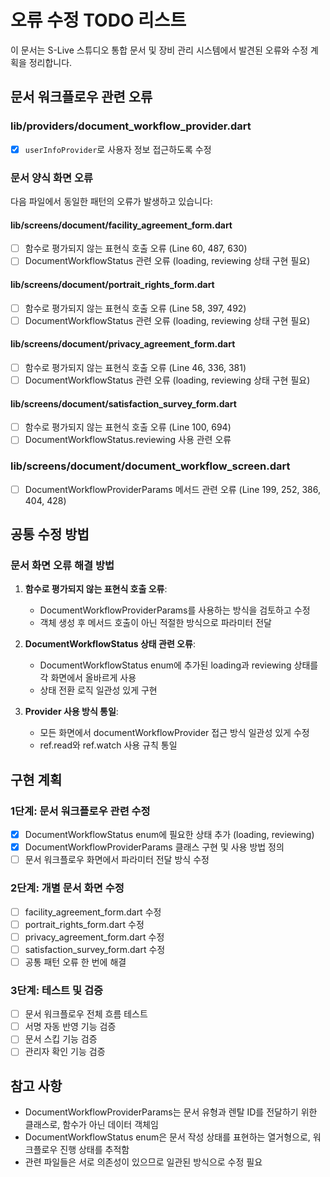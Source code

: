 # 오류 수정 TODO 리스트

이 문서는 S-Live 스튜디오 통합 문서 및 장비 관리 시스템에서 발견된 오류와 수정 계획을 정리합니다.

## 문서 워크플로우 관련 오류

### lib/providers/document_workflow_provider.dart
- [x] `userInfoProvider`로 사용자 정보 접근하도록 수정

### 문서 양식 화면 오류
다음 파일에서 동일한 패턴의 오류가 발생하고 있습니다:

#### lib/screens/document/facility_agreement_form.dart
- [ ] 함수로 평가되지 않는 표현식 호출 오류 (Line 60, 487, 630)
- [ ] DocumentWorkflowStatus 관련 오류 (loading, reviewing 상태 구현 필요)

#### lib/screens/document/portrait_rights_form.dart
- [ ] 함수로 평가되지 않는 표현식 호출 오류 (Line 58, 397, 492)
- [ ] DocumentWorkflowStatus 관련 오류 (loading, reviewing 상태 구현 필요)

#### lib/screens/document/privacy_agreement_form.dart
- [ ] 함수로 평가되지 않는 표현식 호출 오류 (Line 46, 336, 381)
- [ ] DocumentWorkflowStatus 관련 오류 (loading, reviewing 상태 구현 필요)

#### lib/screens/document/satisfaction_survey_form.dart
- [ ] 함수로 평가되지 않는 표현식 호출 오류 (Line 100, 694)
- [ ] DocumentWorkflowStatus.reviewing 사용 관련 오류

### lib/screens/document/document_workflow_screen.dart
- [ ] DocumentWorkflowProviderParams 메서드 관련 오류 (Line 199, 252, 386, 404, 428)

## 공통 수정 방법

### 문서 화면 오류 해결 방법

1. **함수로 평가되지 않는 표현식 호출 오류**:
   - DocumentWorkflowProviderParams를 사용하는 방식을 검토하고 수정
   - 객체 생성 후 메서드 호출이 아닌 적절한 방식으로 파라미터 전달

2. **DocumentWorkflowStatus 상태 관련 오류**:
   - DocumentWorkflowStatus enum에 추가된 loading과 reviewing 상태를 각 화면에서 올바르게 사용
   - 상태 전환 로직 일관성 있게 구현

3. **Provider 사용 방식 통일**:
   - 모든 화면에서 documentWorkflowProvider 접근 방식 일관성 있게 수정
   - ref.read와 ref.watch 사용 규칙 통일

## 구현 계획

### 1단계: 문서 워크플로우 관련 수정
- [x] DocumentWorkflowStatus enum에 필요한 상태 추가 (loading, reviewing)
- [x] DocumentWorkflowProviderParams 클래스 구현 및 사용 방법 정의
- [ ] 문서 워크플로우 화면에서 파라미터 전달 방식 수정

### 2단계: 개별 문서 화면 수정
- [ ] facility_agreement_form.dart 수정
- [ ] portrait_rights_form.dart 수정
- [ ] privacy_agreement_form.dart 수정
- [ ] satisfaction_survey_form.dart 수정
- [ ] 공통 패턴 오류 한 번에 해결

### 3단계: 테스트 및 검증
- [ ] 문서 워크플로우 전체 흐름 테스트
- [ ] 서명 자동 반영 기능 검증
- [ ] 문서 스킵 기능 검증
- [ ] 관리자 확인 기능 검증

## 참고 사항

- DocumentWorkflowProviderParams는 문서 유형과 렌탈 ID를 전달하기 위한 클래스로, 함수가 아닌 데이터 객체임
- DocumentWorkflowStatus enum은 문서 작성 상태를 표현하는 열거형으로, 워크플로우 진행 상태를 추적함
- 관련 파일들은 서로 의존성이 있으므로 일관된 방식으로 수정 필요
